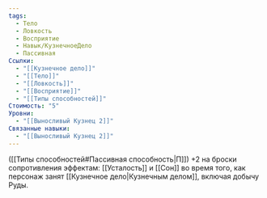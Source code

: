 ```yaml
---
tags:
  - Тело
  - Ловкость
  - Восприятие
  - Навык/КузнечноеДело
  - Пассивная
Ссылки:
  - "[[Кузнечное дело]]"
  - "[[Тело]]"
  - "[[Ловкость]]"
  - "[[Восприятие]]"
  - "[[Типы способностей]]"
Стоимость: "5"
Уровни:
  - "[[Выносливый Кузнец 2]]"
Связанные навыки:
  - "[[Выносливый Кузнец 2]]"
---
```

([[Типы способностей#Пассивная способность|П]]) +2 на броски сопротивления эффектам: [[Усталость]] и [[Сон]] во время того, как персонаж занят [[Кузнечное дело|Кузнечным делом]], включая добычу Руды. 